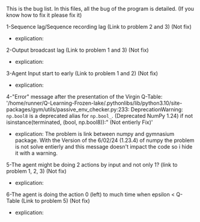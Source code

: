 This is the bug list. In this files, all the bug of the program is detailed. 
(If you know how to fix it please fix it)

1-Sequence lag/Sequence recording lag (Link to problem 2 and 3) (Not fix)
  - explication:

2-Output broadcast lag (Link to problem 1 and 3) (Not fix)
  - explication:

3-Agent Input start to early (Link to problem 1 and 2) (Not fix)
  - explication:

4-"Error" message after the presentation of the Virgin Q-Table:
  '/home/runner/Q-Learning-Frozen-lake/.pythonlibs/lib/python3.10/site-packages/gym/utils/passive_env_checker.py:233: DeprecationWarning: `np.bool8` is a deprecated alias for `np.bool_`.  (Deprecated NumPy 1.24)
  if not isinstance(terminated, (bool, np.bool8)):" (Not entierly Fix)'
  - explication: The problem is link between numpy and gymnasium package. With the Version of the 6/02/24 (1.23.4) of numpy the problem is not solve entierly and this message doesn't impact the code so i hide it with a warning.

5-The agent might be doing 2 actions by input and not only 1? (link to problem 1, 2, 3) (Not fix)
  - explication:

6-The agent is doing the action 0 (left) to much time when epsilon < Q-Table (Link to problem 5) (Not fix)
  - explication: 